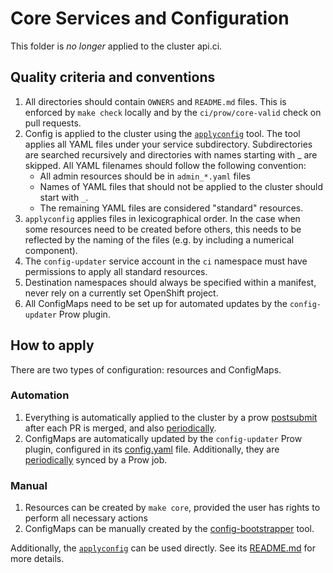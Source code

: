 # Core Services and Configuration

This folder is _no longer_ applied to the cluster api.ci.
## Quality criteria and conventions

1. All directories should contain `OWNERS` and `README.md` files. This is
enforced by `make check` locally and by the `ci/prow/core-valid` check on
pull requests.
2. Config is applied to the cluster using the [`applyconfig`](https://github.com/openshift/ci-tools/tree/master/cmd/applyconfig)
tool. The tool applies all YAML files under your service subdirectory. Subdirectories are searched recursively and directories with names starting with _ are skipped. All
   YAML filenames should follow the following convention:
    - All admin resources should be in `admin_*.yaml` files
    - Names of YAML files that should not be applied to the cluster should start
      with `_`.
    - The remaining YAML files are considered "standard" resources.
3. `applyconfig` applies files in lexicographical order. In the case when some
resources need to be created before others, this needs to be reflected by the
naming of the files (e.g. by including a numerical component).
4. The `config-updater` service account in the `ci` namespace must have
permissions to apply all standard resources.
5. Destination namespaces should always be specified within a manifest, never
rely on a currently set OpenShift project.
6. All ConfigMaps need to be set up for automated updates by the
`config-updater` Prow plugin.

## How to apply

There are two types of configuration: resources and ConfigMaps.

### Automation

1. Everything is automatically applied to the cluster by a prow
   [postsubmit](https://prow.ci.openshift.org/?job=branch-ci-openshift-release-master-core-apply)
   after each PR is merged, and also [periodically](https://prow.ci.openshift.org/?job=openshift-release-master-core-apply).
1. ConfigMaps are automatically updated by the `config-updater` Prow plugin,
   configured in its [config.yaml](02_config/_config.yaml) file.
   Additionally, they are [periodically](https://prow.ci.openshift.org/?job=openshift-release-master-config-bootstrapper)
   synced by a Prow job.


### Manual

1. Resources can be created by `make core`, provided the user has rights
   to perform all necessary actions
1. ConfigMaps can be manually created by the [config-bootstrapper](https://github.com/kubernetes/test-infra/tree/master/prow/cmd/config-bootstrapper)
   tool.

Additionally, the [`applyconfig`](https://github.com/openshift/ci-tools/tree/master/cmd/applyconfig) can be used directly.
See its [README.md](https://github.com/openshift/ci-tools/blob/master/cmd/applyconfig/README.md) for more details.
